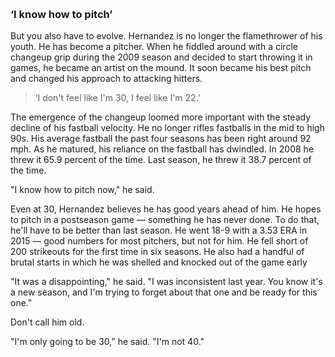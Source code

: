 &nbsp;

### &lsquo;I know how to pitch&rsquo;

But you also have to evolve. Hernandez is no longer the flamethrower of his youth. He has become a pitcher. When he fiddled around with a circle changeup grip during the 2009 season and decided to start throwing it in games, he became an artist on the mound. It soon became his best pitch and changed his approach to attacking hitters.

> &lsquo;I don't feel like I'm 30, I feel like I'm 22.&rsquo;

The emergence of the changeup loomed more important with the steady decline of his fastball velocity. He no longer rifles fastballs in the mid to high 90s. His average fastball the past four seasons has been right around 92 mph. As he matured, his reliance on the fastball has dwindled. In 2008 he threw it 65.9 percent of the time. Last season, he threw it 38.7 percent of the time.

"I know how to pitch now," he said.

Even at 30, Hernandez believes he has good years ahead of him. He hopes to pitch in a postseason game — something he has never done. To do that, he'll have to be better than last season. He went 18-9 with a 3.53 ERA in 2015 — good numbers for most pitchers, but not for him. He fell short of 200 strikeouts for the first time in six seasons. He also had a handful of brutal starts in which he was shelled and knocked out of the game early

"It was a disappointing," he said. "I was inconsistent last year. You know it's a new season, and I'm trying to forget about that one and be ready for this one."

Don't call him old.

"I'm only going to be 30," he said. "I'm not 40."
